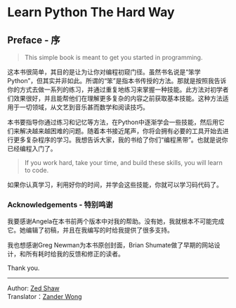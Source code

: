 # Learn Python The Hard Way
## Preface - 序

> This simple book is meant to get you started in programming.   

这本书很简单，其目的是让为让你对编程初窥门径。虽然书名说是“笨学Python”，但其实并非如此。所谓的“笨”是指本书传授的方法。那就是按照我告诉你的方式去做一系列的练习，并通过重复地练习来掌握一种技能。此方法对初学者们效果很好，并且能帮他们在理解更多复杂的内容之前获取基本技能。这种方法适用于一切领域，从文艺到音乐甚而数学和阅读技巧。

本书要指导你通过练习和记忆等方法，在Python中逐渐学会一些技能，然后用它们来解决越来越困难的问题。随着本书接近尾声，你将会拥有必要的工具开始去进行更多复杂程序的学习。我想告诉大家，我的书给了你们“编程黑带”。也就是说你已经编程入门了。

> If you work hard, take your time, and build these skills, you will learn to code.

如果你认真学习，利用好你的时间，并学会这些技能，你就可以学习码代码了。

### Acknowledgements - 特别鸣谢  
我要感谢Angela在本书前两个版本中对我的帮助。没有她，我就根本不可能完成它。她编辑了初稿，并且在我编写的时给我提供了很多支持。

我也想感谢Greg Newman为本书原创封面，Brian Shumate做了早期的网站设计，和所有耗时给我的反馈和修正的读者。

Thank you.




---


Author: [Zed Shaw](https://twitter.com/lzsthw)   
Translator：[Zander Wong](https://google.com/+zanderwong)
